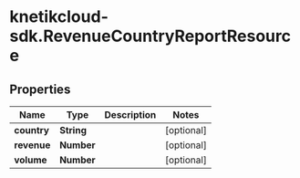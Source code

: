# knetikcloud-sdk.RevenueCountryReportResource

## Properties
Name | Type | Description | Notes
------------ | ------------- | ------------- | -------------
**country** | **String** |  | [optional] 
**revenue** | **Number** |  | [optional] 
**volume** | **Number** |  | [optional] 


